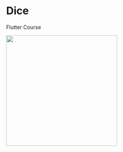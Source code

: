 # Dice
Flutter Course


<img src="https://user-images.githubusercontent.com/50651962/117163928-5d508a80-add9-11eb-8e49-924e51181e4e.png" width="300">
